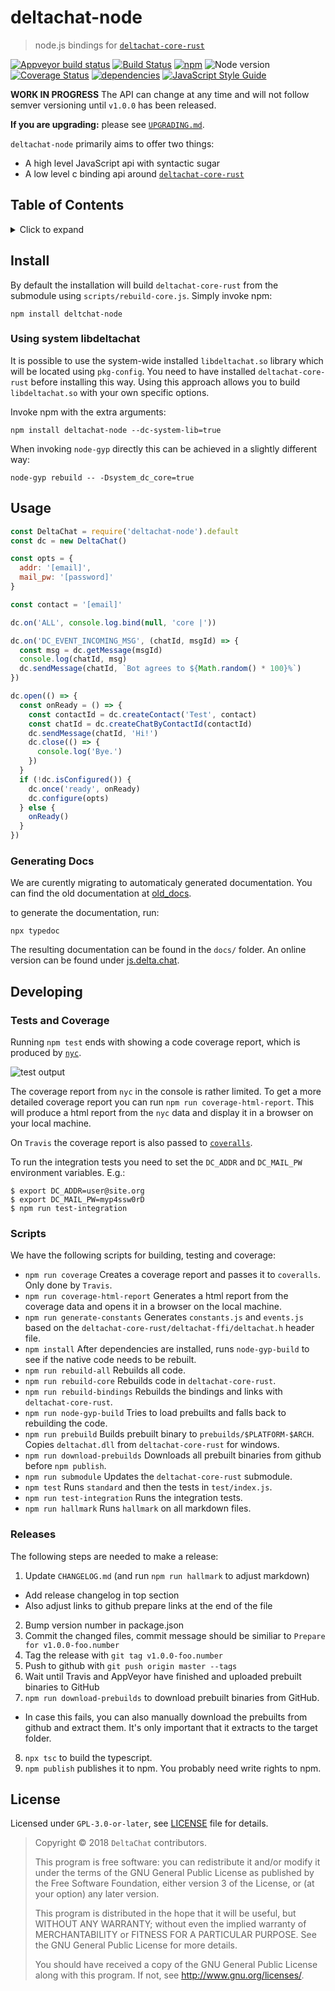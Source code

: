 # deltachat-node

> node.js bindings for [`deltachat-core-rust`][deltachat-core-rust]

[![Appveyor build status][appveyor-shield]][appveyor]
[![Build Status](https://travis-ci.org/deltachat/deltachat-node.svg?branch=master)](https://travis-ci.org/deltachat/deltachat-node)
[![npm](https://img.shields.io/npm/v/deltachat-node.svg)](https://www.npmjs.com/package/deltachat-node)
![Node version](https://img.shields.io/node/v/deltachat-node.svg)
[![Coverage Status](https://coveralls.io/repos/github/deltachat/deltachat-node/badge.svg)](https://coveralls.io/github/deltachat/deltachat-node)
[![dependencies](https://david-dm.org/deltachat/deltachat-node.svg)](https://david-dm.org/deltachat/deltachat-node)
[![JavaScript Style Guide](https://img.shields.io/badge/code_style-standard-brightgreen.svg)](https://standardjs.com)

**WORK IN PROGRESS** The API can change at any time and will not follow semver versioning until `v1.0.0` has been released.

**If you are upgrading:** please see [`UPGRADING.md`](UPGRADING.md).

`deltachat-node` primarily aims to offer two things:

- A high level JavaScript api with syntactic sugar
- A low level c binding api around  [`deltachat-core-rust`][deltachat-core-rust]

## Table of Contents

<details><summary>Click to expand</summary>

- [Install](#install)
- [Usage](#usage)
- [Developing](#developing)
- [License](#license)

</details>

## Install

By default the installation will build `deltachat-core-rust` from the submodule using `scripts/rebuild-core.js`. Simply invoke npm:

```
npm install deltchat-node
```

### Using system libdeltachat

It is possible to use the system-wide installed `libdeltachat.so` library which will be located using `pkg-config`. You need to have installed `deltachat-core-rust` before installing this way.  Using this approach allows you to build `libdeltachat.so` with your own specific options.

Invoke npm with the extra arguments:

```
npm install deltachat-node --dc-system-lib=true
```

When invoking `node-gyp` directly this can be achieved in a slightly different way:

```
node-gyp rebuild -- -Dsystem_dc_core=true
```

## Usage

```js
const DeltaChat = require('deltachat-node').default
const dc = new DeltaChat()

const opts = {
  addr: '[email]',
  mail_pw: '[password]'
}

const contact = '[email]'

dc.on('ALL', console.log.bind(null, 'core |'))

dc.on('DC_EVENT_INCOMING_MSG', (chatId, msgId) => {
  const msg = dc.getMessage(msgId)
  console.log(chatId, msg)
  dc.sendMessage(chatId, `Bot agrees to ${Math.random() * 100}%`)
})

dc.open(() => {
  const onReady = () => {
    const contactId = dc.createContact('Test', contact)
    const chatId = dc.createChatByContactId(contactId)
    dc.sendMessage(chatId, 'Hi!')
    dc.close(() => {
      console.log('Bye.')
    })
  }
  if (!dc.isConfigured()) {
    dc.once('ready', onReady)
    dc.configure(opts)
  } else {
    onReady()
  }
})
```

### Generating Docs

We are curently migrating to automaticaly generated documentation.
You can find the old documentation at [old_docs](./old_docs).

to generate the documentation, run:

```
npx typedoc
```

The resulting documentation can be found in the `docs/` folder.
An online version can be found under [js.delta.chat](https://js.delta.chat).

## Developing

### Tests and Coverage

Running `npm test` ends with showing a code coverage report, which is produced by [`nyc`](https://github.com/istanbuljs/nyc#readme).

![test output](images/tests.png)

The coverage report from `nyc` in the console is rather limited. To get a more detailed coverage report you can run `npm run coverage-html-report`. This will produce a html report from the `nyc` data and display it in a browser on your local machine.

On `Travis` the coverage report is also passed to [`coveralls`](https://coveralls.io/github/deltachat/deltachat-node).

To run the integration tests you need to set the `DC_ADDR` and `DC_MAIL_PW` environment variables. E.g.:

```
$ export DC_ADDR=user@site.org
$ export DC_MAIL_PW=myp4ssw0rD
$ npm run test-integration
```

### Scripts

We have the following scripts for building, testing and coverage:

- `npm run coverage` Creates a coverage report and passes it to `coveralls`. Only done by `Travis`.
- `npm run coverage-html-report` Generates a html report from the coverage data and opens it in a browser on the local machine.
- `npm run generate-constants` Generates `constants.js` and `events.js` based on the `deltachat-core-rust/deltachat-ffi/deltachat.h` header file.
- `npm install` After dependencies are installed, runs `node-gyp-build` to see if the native code needs to be rebuilt.
- `npm run rebuild-all` Rebuilds all code.
- `npm run rebuild-core` Rebuilds code in `deltachat-core-rust`.
- `npm run rebuild-bindings` Rebuilds the bindings and links with `deltachat-core-rust`.
- `npm run node-gyp-build` Tries to load prebuilts and falls back to rebuilding the code.
- `npm run prebuild` Builds prebuilt binary to `prebuilds/$PLATFORM-$ARCH`. Copies `deltachat.dll` from `deltachat-core-rust` for windows.
- `npm run download-prebuilds` Downloads all prebuilt binaries from github before `npm publish`.
- `npm run submodule` Updates the `deltachat-core-rust` submodule.
- `npm test` Runs `standard` and then the tests in `test/index.js`.
- `npm run test-integration` Runs the integration tests.
- `npm run hallmark` Runs `hallmark` on all markdown files.

### Releases

The following steps are needed to make a release:

1. Update `CHANGELOG.md` (and run `npm run hallmark` to adjust markdown)

- Add release changelog in top section
- Also adjust links to github prepare links at the end of the file

2. Bump version number in package.json
3. Commit the changed files, commit message should be similiar to `Prepare for v1.0.0-foo.number`
4. Tag the release with `git tag v1.0.0-foo.number`
5. Push to github with `git push origin master --tags`
6. Wait until Travis and AppVeyor have finished and uploaded prebuilt binaries to GitHub
7. `npm run download-prebuilds` to download prebuilt binaries from GitHub.

- In case this fails, you can also manually download the prebuilts from github and extract them. It's only important that it extracts to the target folder.

8. `npx tsc` to build the typescript.
9. `npm publish` publishes it to npm. You probably need write rights to npm.

## License

Licensed under `GPL-3.0-or-later`, see [LICENSE](./LICENSE) file for details.

>    Copyright © 2018 `DeltaChat` contributors.
>
>    This program is free software: you can redistribute it and/or modify
>    it under the terms of the GNU General Public License as published by
>    the Free Software Foundation, either version 3 of the License, or
>    (at your option) any later version.
>
>    This program is distributed in the hope that it will be useful,
>    but WITHOUT ANY WARRANTY; without even the implied warranty of
>    MERCHANTABILITY or FITNESS FOR A PARTICULAR PURPOSE.  See the
>    GNU General Public License for more details.
>
>    You should have received a copy of the GNU General Public License
>    along with this program.  If not, see <http://www.gnu.org/licenses/>.

[deltachat-core-rust]: https://github.com/deltachat/deltachat-core-rust

[appveyor-shield]: https://ci.appveyor.com/api/projects/status/t0narp672wpbl6pd?svg=true

[appveyor]: https://ci.appveyor.com/project/ralphtheninja/deltachat-node-d4bf8
